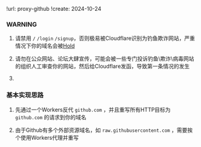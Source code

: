 !url: proxy-github
!create: 2024-10-24

### WARNING

1. 请禁用 `/` `/login` `/signup`，否则极易被Cloudflare识别为钓鱼欺诈网站，严重情况下你的域名会被[Hold](https://help.aliyun.com/zh/dws/support/how-to-unlock-a-domain-name-that-is-in-the-serverhold-or-clienthold-state)

2. 请勿在公众网站、论坛大肆宣传，可能会被一些专门投诉钓鱼\欺诈\病毒网站的组织人工审查你的网站，然后给Cloudflare发函，导致第一条情况的发生

3. 

### 基本实现思路

1. 先通过一个Workers反代 `github.com` ，并且重写所有HTTP目标为 `github.com` 的请求到你的域名

2. 由于Github有多个外部资源域名，如 `raw.githubusercontent.com` ，需要挨个使用Workers代理并重写
